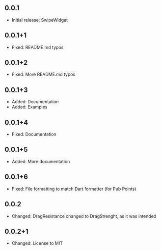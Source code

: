 ## 0.0.1

* Initial release: SwipeWidget

## 0.0.1+1

* Fixed: README.md typos

## 0.0.1+2

* Fixed: More README.md typos

## 0.0.1+3

* Added: Documentation
* Added: Examples

## 0.0.1+4

* Fixed: Documentation 

## 0.0.1+5

* Added: More documentation

## 0.0.1+6

* Fixed: File formatting to match Dart formatter (for Pub Points)

## 0.0.2

* Changed: DragResistance changed to DragStrenght, as it was intended

## 0.0.2+1

* Changed: License to MIT